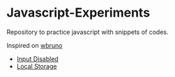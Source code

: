 # Javascript-Experiments
Repository to practice javascript with snippets of codes.

Inspired on [wbruno](https://github.com/wbruno/examples)

- [Input Disabled](https://crisgon.github.io/Javascript-Experiments/Input-Disabled/index.html)
- [Local Storage](https://crisgon.github.io/Javascript-Experiments/Local-Storage/index.html)